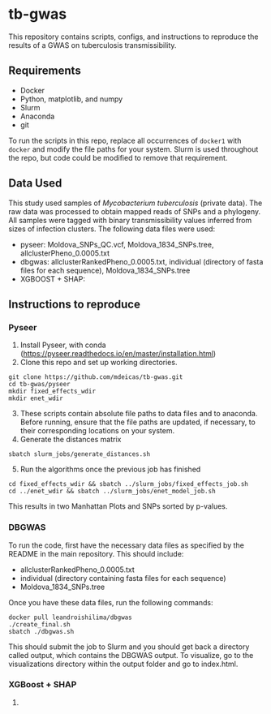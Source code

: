 # tb-gwas
This repository contains scripts, configs, and instructions to reproduce the 
results of a GWAS on tuberculosis transmissibility. 

## Requirements
- Docker 
- Python, matplotlib, and numpy 
- Slurm 
- Anaconda 
- git 

To run the scripts in this repo, replace all occurrences of `docker1` with 
`docker` and modify the file paths for your system. Slurm is used throughout
the repo, but code could be modified to remove that requirement. 


## Data Used 
This study used samples of *Mycobacterium tuberculosis* (private data). 
The raw data was processed to obtain mapped reads of SNPs and a phylogeny. 
All samples were tagged with binary transmissibility values inferred from
sizes of infection clusters. The following data files were used:
- pyseer: Moldova_SNPs_QC.vcf, Moldova_1834_SNPs.tree, allclusterPheno_0.0005.txt
- dbgwas: allclusterRankedPheno_0.0005.txt, individual (directory of fasta files for each sequence), Moldova_1834_SNPs.tree
- XGBOOST + SHAP:

## Instructions to reproduce
### Pyseer
1. Install Pyseer, with conda (https://pyseer.readthedocs.io/en/master/installation.html)
2. Clone this repo and set up working directories. 

```
git clone https://github.com/mdeicas/tb-gwas.git
cd tb-gwas/pyseer 
mkdir fixed_effects_wdir
mkdir enet_wdir
``` 
3. These scripts contain absolute file paths to data files and to anaconda. Before running, ensure 
that the file paths are updated, if necessary, to their corresponding locations on your system. 
4. Generate the distances matrix  
```
sbatch slurm_jobs/generate_distances.sh
```
5. Run the algorithms once the previous job has finished 
```
cd fixed_effects_wdir && sbatch ../slurm_jobs/fixed_effects_job.sh
cd ../enet_wdir && sbatch ../slurm_jobs/enet_model_job.sh
```
This results in two Manhattan Plots and SNPs sorted by p-values. 


### DBGWAS
To run the code, first have the necessary data files as specified by the README in the main repository. This should include:
- allclusterRankedPheno_0.0005.txt
- individual (directory containing fasta files for each sequence) 
- Moldova_1834_SNPs.tree

Once you have these data files, run the following commands:

```
docker pull leandroishilima/dbgwas
./create_final.sh
sbatch ./dbgwas.sh
```

This should submit the job to Slurm and you should get back a directory called output, which contains the DBGWAS output. To visualize, go to the visualizations directory within the output folder and go to index.html.

### XGBoost + SHAP
1. 
